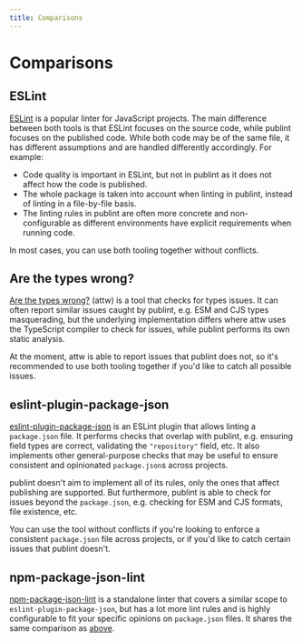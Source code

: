 ```yaml
---
title: Comparisons
---
```


# Comparisons

## ESLint

[ESLint](https://eslint.org) is a popular linter for JavaScript projects. The main difference between both tools is that ESLint focuses on the source code, while publint focuses on the published code. While both code may be of the same file, it has different assumptions and are handled differently accordingly. For example:

- Code quality is important in ESLint, but not in publint as it does not affect how the code is published.
- The whole package is taken into account when linting in publint, instead of linting in a file-by-file basis.
- The linting rules in publint are often more concrete and non-configurable as different environments have explicit requirements when running code.

In most cases, you can use both tooling together without conflicts.

## Are the types wrong?

[Are the types wrong?](https://arethetypeswrong.github.io) (attw) is a tool that checks for types issues. It can often report similar issues caught by publint, e.g. ESM and CJS types masquerading, but the underlying implementation differs where attw uses the TypeScript compiler to check for issues, while publint performs its own static analysis.

At the moment, attw is able to report issues that publint does not, so it's recommended to use both tooling together if you'd like to catch all possible issues.

## eslint-plugin-package-json

[eslint-plugin-package-json](https://github.com/JoshuaKGoldberg/eslint-plugin-package-json) is an ESLint plugin that allows linting a `package.json` file. It performs checks that overlap with publint, e.g. ensuring field types are correct, validating the `"repository"` field, etc. It also implements other general-purpose checks that may be useful to ensure consistent and opinionated `package.json`s across projects.

publint doesn't aim to implement all of its rules, only the ones that affect publishing are supported. But furthermore, publint is able to check for issues beyond the `package.json`, e.g. checking for ESM and CJS formats, file existence, etc.

You can use the tool without conflicts if you're looking to enforce a consistent `package.json` file across projects, or if you'd like to catch certain issues that publint doesn't.

## npm-package-json-lint

[npm-package-json-lint](https://npmpackagejsonlint.org) is a standalone linter that covers a similar scope to `eslint-plugin-package-json`, but has a lot more lint rules and is highly configurable to fit your specific opinions on `package.json` files. It shares the same comparison as [above](#eslint-plugin-package-json).
